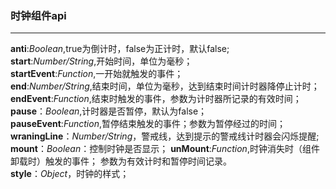 ### 时钟组件api
****
__anti__:*Boolean*,true为倒计时，false为正计时，默认false;  
**start**:*Number/String*,开始时间，单位为毫秒；  
**startEvent**:*Function*,一开始就触发的事件；  
**end**:*Number/String*,结束时间，单位为毫秒，达到结束时间计时器降停止计时；  
**endEvent**:*Function*,结束时触发的事件，参数为计时器所记录的有效时间；  
**pause**：*Boolean*,计时器是否暂停，默认为false；  
**pauseEvent**:*Function*,暂停结束触发的事件；参数为暂停经过的时间；  
**wraningLine**：*Number/String*，警戒线，达到提示的警戒线计时器会闪烁提醒;  
**mount**：*Boolean*：控制时钟是否显示；
**unMount**:*Function*,时钟消失时（组件卸载时）触发的事件； 参数为有效计时和暂停时间记录。  
**style**：*Object*，时钟的样式；

